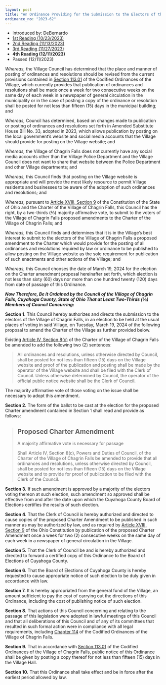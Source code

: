 ```yaml
---
layout: post
title: "An Ordinance Providing for the Submission to the Electors of the Village of Chagrin Falls a Proposed Amendment to the Village Charter to Determine a Method of Posting of Ordinances and Resolutions Adopted by Village Council"
ordinance_no: "2023-62"
---
```


- Introduced by: DeBernardo
- [1st Reading (10/23/2023)][CFO 2023-62]
- [2nd Reading (11/13/2023)][CFO 2023-62-2]
- [3rd Reading (11/27/2023)][CFO 2023-62-3]
- **4th Reading (12/11/2023)**
- Passed (12/11/2023)

_Whereas,_ the Village Council has determined that the place and manner of
posting of ordinances and resolutions should be revised from the current
provisions contained in [Section 113.01][CFCO 113.01] of the Codified Ordinances
of the Village, which currently provides that publication of ordinances and
resolutions shall be made once a week for two consecutive weeks on the same day
of each week in a newspaper of general circulation in the municipality or in the
case of posting a copy of the ordinance or resolution shall be posted for not
less than fifteen (15) days in the municipal building; and

_Whereas,_ Council has determined, based on changes made to publication or
posting of ordinances and resolutions set forth in Amended Substitute House Bill
No. 33, adopted in 2023, which allows publication by posting on the local
government’s website and social media accounts that the Village should provide
for posting on the Village website; and

_Whereas,_ the Village of Chagrin Falls does not currently have any social media
accounts other than the Village Police Department and the Village Council does
not want to share that website between the Police Department and other Village
departments; and

_Whereas,_ this Council finds that posting on the Village website is appropriate
and will provide the most likely resource to permit Village residents and
businesses to be aware of the adoption of such ordinances and resolutions; and

_Whereas,_ pursuant to [Article XVIII, Section 9][OC 18.9] of the Constitution
of the State of Ohio and the Charter of the Village of Chagrin Falls, this
Council has the right, by a two-thirds (⅔) majority affirmative vote, to submit
to the voters of the Village of Chagrin Falls proposed amendments to the Charter
of the Village of Chagrin Falls; and

_Whereas,_ this Council finds and determines that it is in the Village’s best
interest to submit to the electors of the Village of Chagrin Falls a proposed
amendment to the Charter which would provide for the posting of all ordinances
and resolutions required by law or ordinance to be published to allow posting on
the Village website as the sole requirement for publication of such enactments
and other actions of the Village; and

_Whereas,_ this Council chooses the date of March 19, 2024 for the election on
the Charter amendment proposal hereinafter set forth, which election is not less
than sixty (60) days nor more than one hundred twenty (120) days from date of
passage of this Ordinance.

**_Now Therefore, Be It Ordained by the Council of the Village of Chagrin Falls,
Cuyahoga County, State of Ohio That at Least Two-Thirds (⅔) Members of Council
Concurring:_**

**Section 1.** This Council hereby authorizes and directs the submission to the
electors of the Village of Chagrin Falls, in an election to be held at the usual
places of voting in said Village, on Tuesday, March 19, 2024 of the following
proposal to amend the Charter of the Village as further provided below.

Existing [Article IV, Section 8(c)][CFC 4.8(c)] of the Charter of the Village of
Chagrin Falls be amended to add the following two (2) sentences:

> All ordinances and resolutions, unless otherwise directed by Council, shall be
> posted for not less than fifteen (15) days on the Village website and proof of
> the publication and posting shall be made by the operator of the Village
> website and shall be filed with the Clerk of Council. Unless otherwise
> determined by Council, the operator of the official public notice website
> shall be the Clerk of Council.

The majority affirmative vote of those voting on the issue shall be necessary to
adopt this amendment.

**Section 2.** The form of the ballot to be cast at the election for the
proposed Charter amendment contained in Section 1 shall read and provide as
follows:

> ## Proposed Charter Amendment
>
> A majority affirmative vote is necessary for passage
>
> Shall Article IV, Section 8(c), Powers and Duties of Council, of the Charter
> of the Village of Chagrin Falls be amended to provide that all ordinances and
> resolutions, unless otherwise directed by Council, shall be posted for not
> less than fifteen (15) days on the Village website and to provide for proof of
> publication to be filed with the Clerk of the Council.

**Section 3.** If such amendment is approved by a majority of the electors
voting thereon at such election, such amendment so approved shall be effective
from and after the date upon which the Cuyahoga County Board of Elections
certifies the results of such election.

**Section 4.** That the Clerk of Council is hereby authorized and directed to
cause copies of the proposed Charter Amendment to be published in such manner as
may be authorized by law, and as required by [Article XVIII, Section 9][OC 18.9]
of the Ohio Constitution by publication of the proposed Charter Amendment once a
week for two (2) consecutive weeks on the same day of each week in a newspaper
of general circulation in the Village.

**Section 5.** That the Clerk of Council be and is hereby authorized and
directed to forward a certified copy of this Ordinance to the Board of Elections
of Cuyahoga County.

**Section 6.** That the Board of Elections of Cuyahoga County is hereby
requested to cause appropriate notice of such election to be duly given in
accordance with law.

**Section 7.** It is hereby appropriated from the general fund of the Village,
an amount sufficient to pay the cost of carrying out the directions of this
Ordinance, including the cost of publishing notice of such election.

**Section 8.** That actions of this Council concerning and relating to the
passage of this legislation were adopted in lawful meetings of this Council and
that all deliberations of this Council and of any of its committees that
resulted in such formal action were in compliance with all legal requirements,
including [Chapter 114][CFCO 114] of the Codified Ordinances of the Village of
Chagrin Falls.

**Section 9.** That in accordance with [Section 113.01][CFCO 113.01] of the
Codified Ordinances of the Village of Chagrin Falls, public notice of this
Ordinance shall be given by posting a copy thereof for not less than fifteen
(15) days in the Village Hall.

**Section 10.** That this Ordinance shall take effect and be in force after the
earliest period allowed by law.

[CFC 4.8(c)]:</articles/article-iv-council/#section-iv-8(c)>
[CFCO 113.01]:</chapters/chapter-113-ordinances-and-resolutions/#11301-publication-and-posting>
[CFCO 114]:</chapters/chapter-114-open-meetings>
[CFO 2023-62]:</ordinance-2023-62/>
[CFO 2023-62-2]:</ordinance-2023-62-2/>
[CFO 2023-62-3]:</ordinance-2023-62-3/>
[OC 18.9]:<https://codes.ohio.gov/ohio-constitution/section-18.9>
